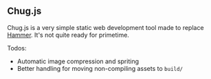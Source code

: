 Chug.js
---

Chug.js is a very simple static web development tool made to replace [Hammer](http://hammerformac.com/). It's not quite ready for primetime.

Todos:
* Automatic image compression and spriting
* Better handling for moving non-compiling assets to `build/`
